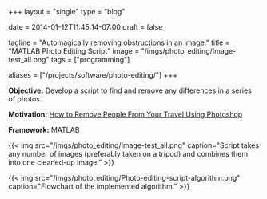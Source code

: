 +++
layout =    "single"
type =      "blog"

date =      2014-01-12T11:45:14-07:00
draft =     false

tagline = "Automagically removing obstructions in an image."
title = "MATLAB Photo Editing Script"
image =     "/imgs/photo_editing/Image-test_all.png"
tags =      ["programming"]

aliases =   ["/projects/software/photo-editing/"]
+++

__Objective:__ Develop a script to find and remove any differences in a series of photos.

__Motivation:__ [How to Remove People From Your Travel Using Photoshop](http://toomanyadapters.com/how-to-remove-people-travel-photos-photoshop/)

__Framework:__ MATLAB

{{< img src="/imgs/photo_editing/Image-test_all.png" caption="Script takes any number of images (preferably taken on a tripod) and combines them into one cleaned-up image." >}}


{{< img src="/imgs/photo_editing/Photo-editing-script-algorithm.png" caption="Flowchart of the implemented algorithm." >}}
